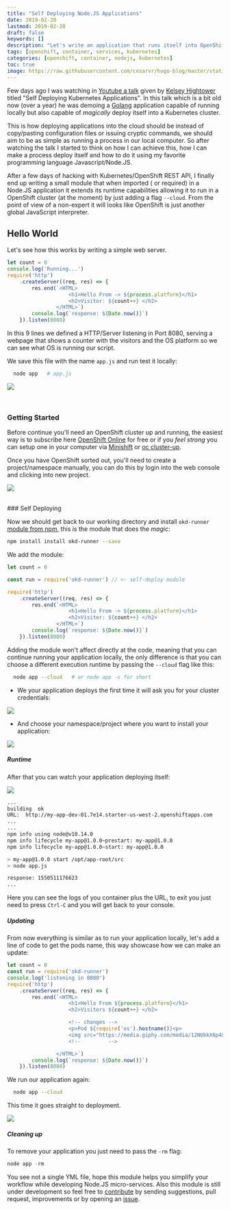 ```yaml
---
title: "Self Deploying Node.JS Applications"
date: 2019-02-20
lastmod: 2019-02-20
draft: false
keywords: []
description: "Let's write an application that runs itself into OpenShift."
tags: [openshift, container, services, kubernetes]
categories: [openshift, container, nodejs, kubernetes]
toc: true
image: https://raw.githubusercontent.com/cesarvr/hugo-blog/master/static/static/logo/js.png
---
```


Few days ago I was watching in [Youtube a talk](https://www.youtube.com/watch?v=XPC-hFL-4lU) given by [Kelsey Hightower](https://twitter.com/kelseyhightower) titled "Self Deploying Kubernetes Applications". In this talk which is a bit old now (over a year) he was demoing a [Golang](https://golang.org) application capable of running locally but also capable of *magically* deploy itself into a Kubernetes cluster.

<!--more-->

This is how deploying applications into the cloud should be instead of copy/pasting configuration files or issuing cryptic commands, we should aim to be as simple as running a process in our local computer. So after watching the talk I started to think on how I can achieve this, how I can make a process deploy itself and how to do it using my favorite programming language Javascript/Node.JS.

After a few days of hacking with Kubernetes/OpenShift REST API, I finally end up writing a small module that when imported ( or required) in a Node.JS application it extends its runtime capabilities allowing it to run in a OpenShift cluster (at the moment) by just adding a flag ``--cloud``. From the point of view of a non-expert it will looks like OpenShift is just another global JavaScript interpreter.

## Hello World

Let's see how this works by writing a simple web server.

```js
let count = 0
console.log('Running...')
require('http')
    .createServer((req, res) => {
        res.end(`<HTML>
                    <h1>Hello From -> ${process.platform}</h1>
                    <h2>Visitor: ${count++} </h2>
                </HTML>`)
        console.log(`response: ${Date.now()}`)
    }).listen(8080)
```
In this 9 lines we defined a HTTP/Server listening in Port 8080, serving a webpage that shows a counter with the visitors and the OS platform so we can see what OS is running our script.

We save this file with the name ``app.js`` and run test it locally:

```sh
  node app   # app.js
```

![](https://github.com/cesarvr/hugo-blog/blob/master/static/self-deploy/self-deploy-before.gif?raw=true)


<BR>

### Getting Started

Before continue you'll need an OpenShift cluster up and running, the easiest way is to subscribe here [OpenShift Online](https://manage.openshift.com/) for free or if you *feel strong* you can setup one in your computer via [Minishift](https://github.com/minishift/minishift) or [oc cluster-up](https://github.com/cesarvr/Openshift#ocup).

Once you have OpenShift sorted out, you'll need to create a project/namespace manually, you can do this by login into the web console and clicking into new project.

![](https://github.com/cesarvr/hugo-blog/blob/master/static/self-deploy/making-project.gif?raw=true)

<BR>
### Self Deploying

Now we should get back to our working directory and install ``okd-runner`` [module from npm](https://www.npmjs.com/package/okd-runner), this is the module that does the *magic*:

```sh
npm install install okd-runner --save
```

We add the module:

```js
let count = 0

const run = require('okd-runner') // <- self-deploy module

require('http')
    .createServer((req, res) => {
        res.end(`<HTML>
                    <h1>Hello From -> ${process.platform}</h1>
                    <h2>Visitor: ${count++} </h2>
                </HTML>`)
        console.log(`response: ${Date.now()}`)
    }).listen(8080)
```

Adding the module won't affect directly at the code, meaning that you can continue running your application locally, the only difference is that you can choose a different execution runtime by passing the ``--cloud`` flag like this:

```sh
  node app --cloud   # or node app -c for short
```

* We your application deploys the first time it will ask you for your cluster credentials:

![](https://github.com/cesarvr/hugo-blog/blob/master/static/self-deploy/credentials.png?raw=true)


* And choose your namespace/project where you want to install your application:

![](https://github.com/cesarvr/hugo-blog/blob/master/static/self-deploy/namespace.png?raw=true)


##### Runtime

After that you can watch your application deploying itself:


![](https://github.com/cesarvr/hugo-blog/blob/master/static/self-deploy/self-deployment.gif?raw=true)


```sh
...
building  ok
URL:  http://my-app-dev-01.7e14.starter-us-west-2.openshiftapps.com
...
...
npm info using node@v10.14.0
npm info lifecycle my-app@1.0.0~prestart: my-app@1.0.0
npm info lifecycle my-app@1.0.0~start: my-app@1.0.0

> my-app@1.0.0 start /opt/app-root/src
> node app.js

response: 1550511176623
...
```

Here you can see the logs of you container plus the URL, to exit you just need to press ``Ctrl-C`` and you will get back to your console.

##### Updating

From now everything is similar as to run your application locally, let's add a line of code to get the pods name, this way showcase how we can make an update:

```js
let count = 0
const run = require('okd-runner')
console.log('listening in 8080')
require('http')
    .createServer((req, res) => {
        res.end(`<HTML>
                    <h1>Hello From ${process.platform}</h1>
                    <h2>Visitors ${count++} </h2>

                    <!-- changes -->
                    <p>Pod ${require('os').hostname()}<p>
                    <img src="https://media.giphy.com/media/12NUbkX6p4xOO4/giphy.gif">
                    <!--         -->

                </HTML>`)
        console.log(`response: ${Date.now()}`)
    }).listen(8080)

```

We run our application again:

```sh
  node app --cloud
```

This time it goes straight to deployment.

![](https://github.com/cesarvr/hugo-blog/blob/master/static/self-deploy/oc-update.gif?raw=true)


##### Cleaning up

To remove your application you just need to pass the ``-rm`` flag:

```js
node app -rm
```

You see not a single YML file, hope this module helps you simplify your workflow while developing Node.JS micro-services. Also this module is still under development so feel free to [contribute](https://github.com/cesarvr/okd-runner) by sending suggestions, pull request, improvements or by opening an [issue](https://github.com/cesarvr/okd-runner/issues).  
